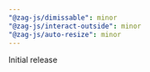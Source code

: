```yaml
---
"@zag-js/dimissable": minor
"@zag-js/interact-outside": minor
"@zag-js/auto-resize": minor
---
```


Initial release
